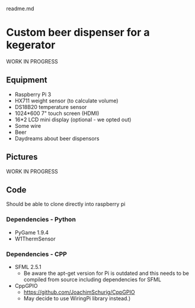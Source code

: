 readme.md

# Custom beer dispenser for a kegerator

WORK IN PROGRESS

## Equipment
* Raspberry Pi 3
* HX711 weight sensor (to calculate volume)
* DS18B20 temperature sensor
* 1024*600 7" touch screen (HDMI)
* 16*2 LCD mini display (optional - we opted out)
* Some wire
* Beer
* Daydreams about beer dispensors

## Pictures

WORK IN PROGRESS

## Code
Should be able to clone directly into raspberry pi
### Dependencies - Python
* PyGame 1.9.4 
* W1ThermSensor
### Dependencies - CPP
* SFML 2.5.1
  * Be aware the apt-get version for Pi is outdated and this needs to be compiled from source including dependencies for SFML
* CppGPIO 
  * https://github.com/JoachimSchurig/CppGPIO
  * May decide to use WiringPi library instead.)

